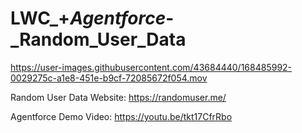 # LWC_+_Agentforce_-_Random_User_Data

https://user-images.githubusercontent.com/43684440/168485992-0029275c-a1e8-451e-b9cf-72085672f054.mov

Random User Data Website: https://randomuser.me/

Agentforce Demo Video: https://youtu.be/tkt17CfrRbo
